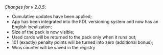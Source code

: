 _Changes for v 2.0.5_:
- Cumulative updates have been applied;
- App has been integrated into the FDL versioning system and now has an English localization;
- Size of the pack is now visible;
- Used cards will be returned to the pack only when it runs out;
- 101 (exactly) penalty points will be turned into zero (additional bonus);
- Wins counter will be saved in the registry

